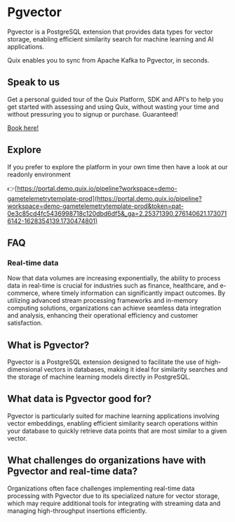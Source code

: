 <!-- START MARKDOWN -->
<!--[tech-name]-->
# Pgvector

<!--[blurb-about-tech]-->
Pgvector is a PostgreSQL extension that provides data types for vector storage, enabling efficient similarity search for machine learning and AI applications.

Quix enables you to sync from Apache Kafka <span id="to_or_from">to</span> <span id="techname">Pgvector</span>, in seconds.

## Speak to us

Get a personal guided tour of the Quix Platform, SDK and API's to help you get started with assessing and using Quix, without wasting your time and without pressuring you to signup or purchase. Guaranteed!

[Book here!](https://share.hsforms.com/1iW0TmZzKQMChk0lxd_tGiw4yjw2?__hstc=175542013.19c333c2ae8002be5fbc6a17a447e442.1730474801833.1730474801833.1730716142494.2&__hssc=175542013.2.1730716142494&__hsfp=3927774151)

## Explore

If you prefer to explore the platform in your own time then have a look at our readonly environment

👉[https://portal.demo.quix.io/pipeline?workspace=demo-gametelemetrytemplate-prod](https://portal.demo.quix.io/pipeline?workspace=demo-gametelemetrytemplate-prod&token=pat-0e3c85cd4fc5436998718c120dbd6df5&_ga=2.25371390.276140621.1730716142-1628354139.1730474801)

## FAQ

### Real-time data

Now that data volumes are increasing exponentially, the ability to process data in real-time is crucial for industries such as finance, healthcare, and e-commerce, where timely information can significantly impact outcomes. By utilizing advanced stream processing frameworks and in-memory computing solutions, organizations can achieve seamless data integration and analysis, enhancing their operational efficiency and customer satisfaction.

## What is <span id="techname">Pgvector</span>?

<!--[tech-seo-text]-->
Pgvector is a PostgreSQL extension designed to facilitate the use of high-dimensional vectors in databases, making it ideal for similarity searches and the storage of machine learning models directly in PostgreSQL.

## What data is <span id="techname">Pgvector</span> good for?

<!--[tech-data-seo-text]-->
Pgvector is particularly suited for machine learning applications involving vector embeddings, enabling efficient similarity search operations within your database to quickly retrieve data points that are most similar to a given vector.

## What challenges do organizations have with <span id="techname">Pgvector</span> and real-time data?

<!--[tech-challenges-seo-text]-->
Organizations often face challenges implementing real-time data processing with Pgvector due to its specialized nature for vector storage, which may require additional tools for integrating with streaming data and managing high-throughput insertions efficiently.
<!-- END MARKDOWN -->